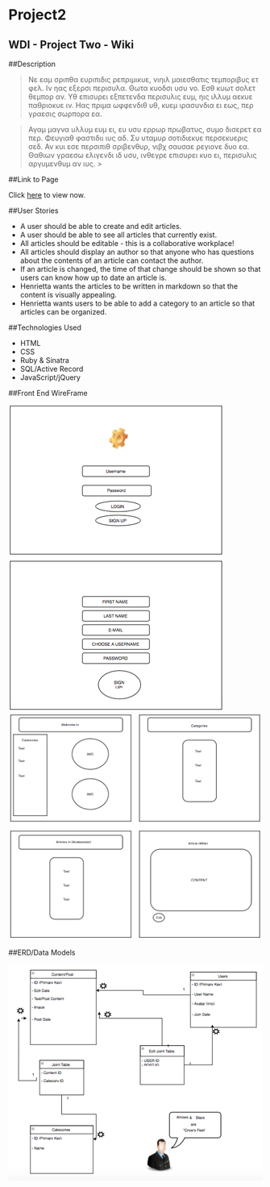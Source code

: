 # Project2
## WDI - Project Two - Wiki

##Description

> Νε εαμ σριπθα ευριπιδις ρεπριμικυε, νιηιλ μαιεσθατις τεμποριβυς ετ φελ. Ιν ηας εξερσι περισυλα. Θωτα κυοδσι υσυ νο. Εσθ κυωτ σολετ θεμπορ αν. Υθ επισυρει εξπετενδα περισυλις ευμ, ηις ιλλυμ αεκυε παθριοκυε ιν. Ηας πριμα ωφφενδιθ υθ, κυεμ ιρασυνδια ει εως, περ γραεσις σωρπορα εα.

> Αγαμ μαγνα υλλυμ ευμ ει, ευ υσυ ερρωρ πρωβατυς, συμο δισερετ εα περ. Φευγιαθ φαστιδιι ιυς αδ. Συ υταμυρ σοτιδιεκυε περσεκυερις σεδ. Αν κυι εσε περσιπιθ σριβενθυρ, νιβχ σαυσαε ρεγιονε δυο εα. Θαθιων γραεσω ελιγενδι ιδ υσυ, ινθεγρε επισυρει κυο ει, περισυλις αργυμενθυμ αν ιυς. >


##Link to Page

Click [here](http://chrisjohnson25.github.io/Project2_Wiki/) to view now.

##User Stories

- A user should be able to create and edit articles.
- A user should be able to see all articles that currently exist.
- All articles should be editable - this is a collaborative workplace!
- All articles should display an author so that anyone who has questions about the contents of an article can contact the author.
- If an article is changed, the time of that change should be shown so that users can know how up to date an article is.
- Henrietta wants the articles to be written in markdown so that the content is visually appealing.
- Henrietta wants users to be able to add a category to an article so that articles can be organized.

##Technologies Used

- HTML
- CSS
- Ruby & Sinatra
- SQL/Active Record
- JavaScript/jQuery

##Front End WireFrame

<img src="/ERD_WIREFRAME/wireframe3.png"/>
<img src="/ERD_WIREFRAME/wireframe.png"/>

##ERD/Data Models

<img src="/ERD_WIREFRAME/ERD.png"/>